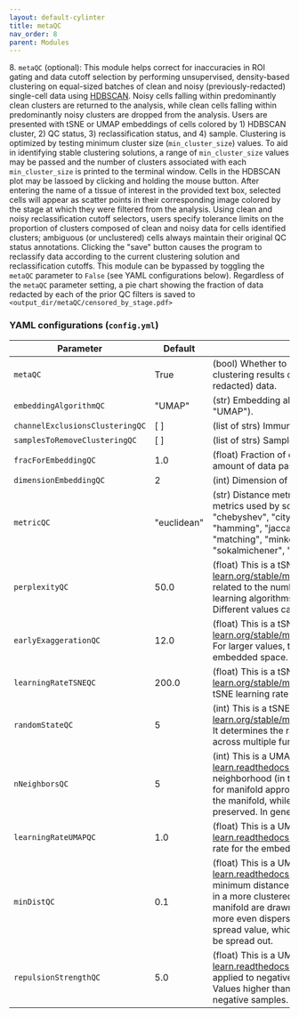 ```yaml
---
layout: default-cylinter
title: metaQC
nav_order: 8
parent: Modules
---
```


8\. `metaQC` (optional): This module helps correct for inaccuracies in ROI gating and data cutoff selection by performing unsupervised, density-based clustering on equal-sized batches of clean and noisy (previously-redacted) single-cell data using [HDBSCAN](https://hdbscan.readthedocs.io/en/latest/api.html). Noisy cells falling within predominantly clean clusters are returned to the analysis, while clean cells falling within predominantly noisy clusters are dropped from the analysis. Users are presented with tSNE or UMAP embeddings of cells colored by 1) HDBSCAN cluster, 2) QC status, 3) reclassification status, and 4) sample. Clustering is optimized by testing minimum cluster size (`min_cluster_size`) values. To aid in identifying stable clustering solutions, a range of `min_cluster_size` values may be passed and the number of clusters associated with each `min_cluster_size` is printed to the terminal window. Cells in the HDBSCAN plot may be lassoed by clicking and holding the mouse button. After entering the name of a tissue of interest in the provided text box, selected cells will appear as scatter points in their corresponding image colored by the stage at which they were filtered from the analysis. Using clean and noisy reclassification cutoff selectors, users specify tolerance limits on the proportion of clusters composed of clean and noisy data for cells identified clusters; ambiguous (or unclustered) cells always maintain their original QC status annotations. Clicking the "save" button causes the program to reclassify data according to the current clustering solution and reclassification cutoffs. This module can be bypassed by toggling the `metaQC` parameter to `False` (see YAML configurations below). Regardless of the `metaQC` parameter setting, a pie chart showing the fraction of data redacted by each of the prior QC filters is saved to `<output_dir/metaQC/censored_by_stage.pdf>`

### YAML configurations (`config.yml`)

| Parameter | Default | Description |
| --- | --- | --- |
| `metaQC` | True | (bool) Whether to perform data reclassification based on unsupervised clustering results of combinations of clean and noisy (previously-redacted) data. |
| `embeddingAlgorithmQC` | "UMAP" | (str) Embedding algorithm used for clustering (options: "TSNE" or "UMAP"). |
| `channelExclusionsClusteringQC` | [ ] | (list of strs) Immunomarkers to exclude from clustering. |
| `samplesToRemoveClusteringQC` | [ ] | (list of strs) Samples to exclude from clustering. |
| `fracForEmbeddingQC` | 1.0 | (float) Fraction of cells to be embedded (range: 0.0-1.0). Limits the amount of data passed to downstream modules. |
| `dimensionEmbeddingQC` | 2 | (int) Dimension of the embedding (fixed to 2 in current version). |
| `metricQC` | "euclidean" | (str) Distance metric for computing embedding. Choose from valid metrics used by scipy.spatial.distance.pdist: "braycurtis", "canberra", "chebyshev", "cityblock", "correlation", "cosine", "dice", "euclidean", "hamming", "jaccard", "jensenshannon", "kulsinski", "mahalanobis", "matching", "minkowski", "rogerstanimoto", "russellrao", "seuclidean", "sokalmichener", "sokalsneath", "sqeuclidean", "yule". |
| `perplexityQC` | 50.0 | (float) This is a tSNE-specific configuration (https://scikit-learn.org/stable/modules/generated/sklearn.manifold.TSNE.htmlRelated) related to the number of nearest neighbors used in other manifold learning algorithms. Larger datasets usually require larger perplexity. Different values can result in significantly different results. |
| `earlyExaggerationQC` | 12.0 | (float) This is a tSNE-specific configuration (https://scikit-learn.org/stable/modules/generated/sklearn.manifold.TSNE.htmlRelated). For larger values, the space between natural clusters will be larger in the embedded space. |
| `learningRateTSNEQC` | 200.0 | (float) This is a tSNE-specific configuration (https://scikit-learn.org/stable/modules/generated/sklearn.manifold.TSNE.htmlRelated). tSNE learning rate (typically between 10.0 and 1000.0). |
| `randomStateQC` | 5 | (int) This is a tSNE-specific configuration (https://scikit-learn.org/stable/modules/generated/sklearn.manifold.TSNE.htmlRelated). It determines the random number generator for reproducible results across multiple function calls. |
| `nNeighborsQC` | 5 | (int) This is a UMAP-specific configuration (https://umap-learn.readthedocs.io/en/latest/api.html). It determines the size of local neighborhood (in terms of number of neighboring sample points) used for manifold approximation. Larger values result in more global views of the manifold, while smaller values result in more local data being preserved. In general values should be in the range 2 to 100. |
| `learningRateUMAPQC` | 1.0 | (float) This is a UMAP-specific configuration (https://umap-learn.readthedocs.io/en/latest/api.html). It Determines the initial learning rate for the embedding optimization. |
| `minDistQC` | 0.1 | (float) This is a UMAP-specific configuration (https://umap-learn.readthedocs.io/en/latest/api.html). Determines the effective minimum distance between embedded points. Smaller values will result in a more clustered/clumped embedding where nearby points on the manifold are drawn closer together, while larger values will result on a more even dispersal of points. The value should be set relative to the spread value, which determines the scale at which embedded points will be spread out. |
| `repulsionStrengthQC` | 5.0 | (float) This is a UMAP-specific configuration (https://umap-learn.readthedocs.io/en/latest/api.html). Determines the weighting applied to negative samples in low dimensional embedding optimization. Values higher than one will result in greater weight being given to negative samples. |
